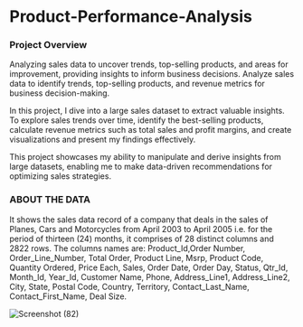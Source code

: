 # Product-Performance-Analysis

### Project Overview

Analyzing sales data to uncover trends, top-selling products, and areas for improvement, providing insights to inform business decisions. 
Analyze sales data to identify trends, top-selling products, and revenue metrics for business decision-making.

In this project, I dive into a large sales dataset to extract valuable insights. To explore sales trends over time, identify the best-selling products, calculate revenue metrics such as total sales and profit margins, and create visualizations and present my findings effectively.

This project showcases my ability to manipulate and derive insights from large datasets, enabling me to make data-driven recommendations for optimizing sales strategies.    
                                          
### ABOUT THE DATA

It shows the sales data record of a company that deals in the sales of Planes, Cars and Motorcycles from April 2003 to April 2005 i.e. for the period of thirteen (24) months, it comprises of 28 distinct columns and 2822 rows. The columns names are: Product_Id,Order Number, Order_Line_Number, Total Order, Product Line, Msrp, Product Code, Quantity Ordered, Price Each, Sales, Order Date, Order Day, Status, Qtr_Id, Month_Id, Year_Id, Customer Name, Phone, Address_Line1, Address_Line2, City, State, Postal Code, Country, Territory, Contact_Last_Name, Contact_First_Name, Deal Size.

![Screenshot (82)](https://github.com/user-attachments/assets/1351f0b7-4a1b-4ba9-9ade-17bc4cc3698c)



















